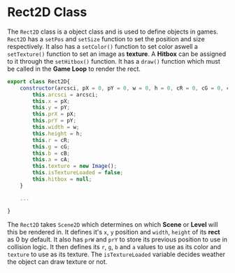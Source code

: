 # Rect2D Class

The `Rect2D` class is a object class and is used to define objects in games. `Rect2D` has a `setPos` and `setSize` function to set the position and size respectively. It also has a `setColor()` function to set color aswell a `setTexture()` function to set an image as **texture**. A **Hitbox** can be assigned to it through the `setHitbox()` function. It has a `draw()` function which must be called in the **Game Loop** to render the rect.

```js
export class Rect2D{
	constructor(arcsci, pX = 0, pY = 0, w = 0, h = 0, cR = 0, cG = 0, cB = 0, cA = 0){
		this.arcsci = arcsci;
		this.x = pX;
		this.y = pY;
        this.prX = pX;
        this.prY = pY;
		this.width = w;
		this.height = h;
		this.r = cR;
		this.g = cG;
		this.b = cB;
		this.a = cA;
		this.texture = new Image();
		this.isTextureLoaded = false;
        this.hitbox = null;
	}

    ...

}
```
The `Rect2D` takes `Scene2D` which determines on which **Scene** or **Level** will this be rendered in. It defines it's `x`, `y` position and `width`, `height` of its **rect** as 0 by default. It also has `prW` and `prY` to store its previous position to use in collision logic. It then defines its `r`, `g`, `b` and `a` values to use as its color and `texture` to use as its texture. The `isTextureLoaded` variable decides weather the object can draw texture or not.


